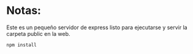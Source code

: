 # Notas:

Este es un pequeño servidor de express listo para ejecutarse y servir la carpeta public en la web.


```
npm install
```
